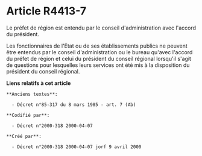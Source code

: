 # Article R4413-7

Le préfet de région est entendu par le conseil d'administration avec l'accord du président.

Les fonctionnaires de l'Etat ou de ses établissements publics ne peuvent être entendus par le conseil d'administration ou le
bureau qu'avec l'accord du préfet de région et celui du président du conseil régional lorsqu'il s'agit de questions pour
lesquelles leurs services ont été mis à la disposition du président du conseil régional.

**Liens relatifs à cet article**

	**Anciens textes**:

	  - Décret n°85-317 du 8 mars 1985 - art. 7 (Ab)

	**Codifié par**:

	  - Décret n°2000-318 2000-04-07

	**Créé par**:

	  - Décret n°2000-318 2000-04-07 jorf 9 avril 2000
